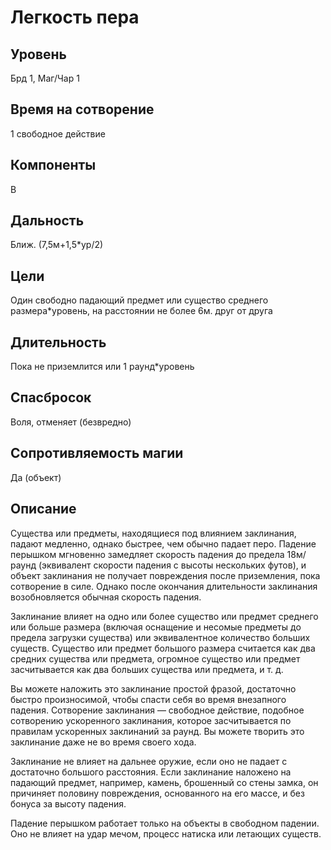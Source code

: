 # Легкость пера

## Уровень
Брд 1, Маг/Чар 1
## Время на сотворение
1 свободное действие
## Компоненты
В
## Дальность
Ближ. (7,5м+1,5*ур/2)
## Цели
Один свободно падающий предмет или существо среднего размера\*уровень, на расстоянии не более 6м. друг от друга
## Длительность
Пока не приземлится или 1 раунд\*уровень
## Спасбросок
Воля, отменяет (безвредно)
## Сопротивляемость магии
Да (объект)
## Описание
Существа или предметы, находящиеся под влиянием заклинания, падают медленно, однако быстрее, чем обычно падает перо. Падение перышком мгновенно замедляет скорость падения до предела 18м/раунд (эквивалент скорости падения с высоты нескольких футов), и объект заклинания не получает повреждения после приземления, пока сотворение в силе. Однако после окончания длительности заклинания возобновляется обычная скорость падения.

Заклинание влияет на одно или более существо или предмет среднего или больше размера (включая оснащение и несомые предметы до предела загрузки существа) или эквивалентное количество больших существ. Существо или предмет большого размера считается как два средних существа или предмета, огромное существо или предмет засчитывается как два больших существа или предмета, и т. д.

Вы можете наложить это заклинание простой фразой, достаточно быстро произносимой, чтобы спасти себя во время внезапного падения. Сотворение заклинания — свободное действие, подобное сотворению ускоренного заклинания, которое засчитывается по правилам ускоренных заклинаний за раунд. Вы можете творить это заклинание даже не во время своего хода.

Заклинание не влияет на дальнее оружие, если оно не падает с достаточно большого расстояния. Если заклинание наложено на падающий предмет, например, камень, брошенный со стены замка, он причиняет половину повреждения, основанного на его массе, и без бонуса за высоту падения.

Падение перышком работает только на объекты в свободном падении. Оно не влияет на удар мечом, процесс натиска или летающих существ.